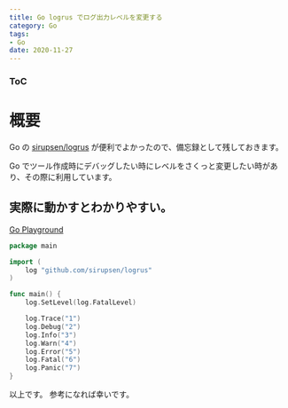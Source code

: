 ```yaml
---
title: Go logrus でログ出力レベルを変更する
category: Go
tags:
- Go
date: 2020-11-27
---
```


<div class="toc">
<div class="toc-content">
<h3 class="menu-label">ToC</h3>
<!-- toc -->
</div>
</div>

<!-- more -->

# 概要

Go の [sirupsen/logrus](https://github.com/sirupsen/logrus) が便利でよかったので、備忘録として残しておきます。

Go でツール作成時にデバッグしたい時にレベルをさくっと変更したい時があり、その際に利用しています。

## 実際に動かすとわかりやすい。

[Go Playground](https://play.golang.org/p/1ew_HBa1H7a)

```go
package main

import (
	log "github.com/sirupsen/logrus"
)

func main() {
	log.SetLevel(log.FatalLevel)

	log.Trace("1")
	log.Debug("2")
	log.Info("3")
	log.Warn("4")
	log.Error("5")
	log.Fatal("6")
	log.Panic("7")
}
```

以上です。
参考になれば幸いです。

